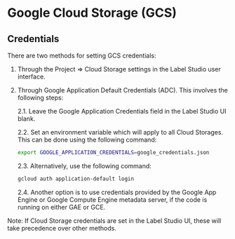 # Google Cloud Storage (GCS)

## Credentials 

There are two methods for setting GCS credentials:
1. Through the Project => Cloud Storage settings in the Label Studio user interface.
2. Through Google Application Default Credentials (ADC). This involves the following steps:

   2.1. Leave the Google Application Credentials field in the Label Studio UI blank.
   
   2.2. Set an environment variable which will apply to all Cloud Storages. This can be done using the following command:
   ```bash
   export GOOGLE_APPLICATION_CREDENTIALS=google_credentials.json
   ```
   2.3. Alternatively, use the following command:
   ```bash
   gcloud auth application-default login
   ```
   2.4. Another option is to use credentials provided by the Google App Engine or Google Compute Engine metadata server, if the code is running on either GAE or GCE.

Note: If Cloud Storage credentials are set in the Label Studio UI, these will take precedence over other methods.